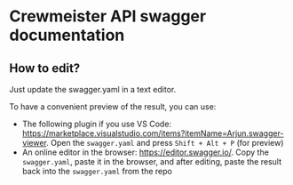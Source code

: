 # Crewmeister API swagger documentation


## How to edit?

Just update the swagger.yaml in a text editor.

To have a convenient preview of the result, you can use:
* The following plugin if you use VS Code: https://marketplace.visualstudio.com/items?itemName=Arjun.swagger-viewer. Open the `swagger.yaml` and press `Shift + Alt + P` (for preview)
* An online editor in the browser: https://editor.swagger.io/. Copy the `swagger.yaml`, paste it in the browser, and after editing, paste the result back into the `swagger.yaml` from the repo

